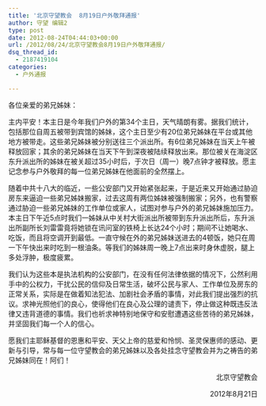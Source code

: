 ```yaml
---
title: '北京守望教会  8月19日户外敬拜通报'
author: 守望 编辑2
type: post
date: 2012-08-24T04:44:03+00:00
url: /2012/08/24/北京守望教会8月19日户外敬拜通报/
dsq_thread_id:
  - 2187419104
categories:
  - 户外通报

---
```

<p style="text-align: left;" align="center">
  各位亲爱的弟兄姊妹：
</p>

主内平安！本主日是今年我们户外的第34个主日，天气晴朗有雾。<wbr>据我们统计，包括那位自周五被带到宾馆的姊妹，这个主日至少有2<wbr>0位弟兄姊妹在平台或其他地方被带走。<wbr>这些弟兄姊妹被分别送往三个派出所。有6位弟兄姊妹在当天上午被<wbr>释放回家；其余的弟兄姊妹在当天下午到深夜被陆续释放出来。<wbr>那位被关在海淀区东升派出所的姊妹在被关超过35小时后，<wbr>于次日（周一）晚7点钟才被释放。<wbr>愿主记念参与户外敬拜的每一位弟兄姊妹在他面前的全然摆上。 </wbr></wbr></wbr></wbr></wbr></wbr></wbr>

随着中共十八大的临近，一些公安部门又开始紧张起来，<wbr>于是近来又开始通过胁迫房东来逼迫一些弟兄姊妹搬家，<wbr>过去这周有两位姊妹被强制搬家；另外，<wbr>也有警察通过胁迫一些弟兄姊妹的工作单位或家人，<wbr>试图对参与户外的弟兄姊妹施加压力。本主日下午近5点时我们一姊<wbr>妹从中关村大街派出所被带到东升派出所后，<wbr>东升派出所副所长刘雷雷竟将她锁在讯问室的铁椅上长达24个小时<wbr>；期间不让她喝水、吃饭，而且将空调开到最低。<wbr>一直守候在外的弟兄姊妹送进去的4顿饭，<wbr>她只在周一下午快出来时吃到一根油条。等我们的姊妹周一晚上7点<wbr>出来时身休虚脱，腿上多处浮肿，极度疲累。 </wbr></wbr></wbr></wbr></wbr></wbr></wbr></wbr></wbr></wbr>

我们认为这些本是执法机构的公安部门，<wbr>在没有任何法律依据的情况下，公然利用手中的公权力，<wbr>干扰公民的信仰及日常生活，破坏公民与家人、<wbr>工作单位及房东的正常关系，实际是在做着知法犯法、<wbr>加剧社会矛盾的事情，对此我们提出强烈的抗议。<wbr>求神光照他们的良心，使得他们在良心及公理的谴责下，<wbr>停止做这种既违反法律又违背道德的事情。<wbr>我们也祈求神特别地保守和安慰遭遇这些苦待的弟兄姊妹，<wbr>并坚固我们每一个人的信心。 </wbr></wbr></wbr></wbr></wbr></wbr></wbr></wbr>

愿我们主耶稣基督的恩惠和平安、天父上帝的慈爱和怜悯、<wbr>圣灵保惠师的感动、更新与引导，<wbr>常与每一位守望教会的弟兄姊妹以及各处挂念守望教会并为之祷告的<wbr>弟兄姊妹同在！阿们！ </wbr></wbr></wbr>

<p style="text-align: right;">
  <span style="text-align: right;">                              </span><wbr><span style="text-align: right;">                      北京守望教会</span></wbr>
</p>

<p style="text-align: right;">
                                <wbr>                    2012年8月21日</wbr>
</p>